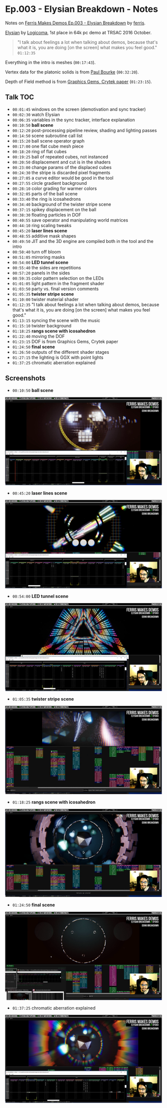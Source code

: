 # Ep.003 - Elysian Breakdown - Notes

Notes on [Ferris Makes Demos Ep.003 - Elysian Breakdown][talk] by [ferris](https://github.com/yupferris).

[Elysian][elysian] by [Logicoma][LGC], 1st place in 64k pc demo at TRSAC 2016 October.

>  "I talk about feelings a lot when talking about demos, because that's what it is, you are doing [on the screen] what makes you feel good." `01:12:35`

Everything in the intro is meshes (`00:17:43`). 

Vertex data for the platonic solids is from [Paul Bourke][platonic] (`00:32:20`).

Depth of Field method is from [Graphics Gems, Crytek paper][crytek-paper] (`01:23:15`).

[talk]: https://www.youtube.com/watch?v=DcsesTY6AxI

[LGC]: http://www.pouet.net/groups.php?which=12638

[elysian]: http://www.pouet.net/prod.php?which=68375

[crytek-paper]: http://www.crytek.com/download/Sousa_Graphics_Gems_CryENGINE3.pdf

[platonic]: http://paulbourke.net/geometry/platonic/

## Talk TOC

- `00:01:45` windows on the screen (demotivation and sync tracker)
- `00:02:30` watch Elysian
- `00:06:35` variables in the sync tracker, interface explanation
- `00:10:50` **ball scene**
- `00:12:20` post-processing pipeline review, shading and lighting passes
- `00:14:50` scene subroutine call list
- `00:15:20` ball scene operator graph
- `00:17:00` one flat cube mesh piece
- `00:18:20` ring of flat cubes
- `00:19:25` ball of repeated cubes, not instanced
- `00:20:50` displacement and cut is in the shaders
- `00:23:00` change params of the displaced cubes
- `00:24:30` the stripe is discarded pixel fragments
- `00:27:05` a curve editor would be good in the tool
- `00:27:55` circle gradient background
- `00:28:10` color grading for warmer colors
- `00:32:05` parts of the ball scene
- `00:33:40` the ring is icosahedrons
- `00:34:40` background of the twister stripe scene
- `00:37:15` spikey displacement on the ball
- `00:38:30` floating particles in DOF
- `00:40:55` save operator and manipulating world matrices
- `00:44:10` ring scaling tweaks
- `00:45:20` **laser lines scene**
- `00:48:55` additive mask shapes
- `00:49:50` JIT and the 3D engine are compiled both in the tool and the intro
- `00:50:40` turn off bloom
- `00:51:05` mirroring masks
- `00:54:00` **LED tunnel scene**
- `00:55:40` the sides are repetitions
- `00:57:20` panels in the sides
- `00:59:35` color pattern selection on the LEDs
- `01:01:05` light pattern in the fragment shader
- `01:03:50` party vs. final version comments
- `01:05:35` **twister stripe scene**
- `01:10:00` twister material shader
- `01:12:35` "I talk about feelings a lot when talking about demos, because that's what it is, you are doing [on the screen] what makes you feel good."
- `01:13:15` syncing the scene with the music
- `01:15:10` twister background
- `01:18:25` **rangs scene with icosahedron**
- `01:22:40` moving the DOF
- `01:23:15` DOF is from Graphics Gems, Crytek paper
- `01:24:50` **final scene**
- `01:26:50` outputs of the different shader stages
- `01:27:15` the lighting is GGX with point lights
- `01:37:25` chromatic aberration explained

## Screenshots

- `00:10:50` **ball scene**

![ball scene](./assets/ep003/ball-scene.png)

- `00:45:20` **laser lines scene**

![laser lines scene](./assets/ep003/laser-lines-scene.png)

- `00:54:00` **LED tunnel scene**

![LED tunnel scene](./assets/ep003/led-tunnel-scene.png)

- `01:05:35` **twister stripe scene**

![twister stripe scene](./assets/ep003/twister-stripe-scene.png)

- `01:18:25` **rangs scene with icosahedron**

![rangs scene](./assets/ep003/rangs-scene.png)

- `01:24:50` **final scene**

![final scene](./assets/ep003/final-scene.png)

- `01:37:25` chromatic aberration explained

![chromatic aberration](./assets/ep003/chromatic-aberration.png)
